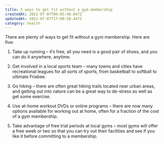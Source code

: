 ```yaml
---
title: 5 ways to get fit without a gym membership
createdAt: 2022-07-07T06:05:40.847Z
updatedAt: 2022-07-07T17:00:50.447Z
category: health
---
```


There are plenty of ways to get fit without a gym membership. Here are five:

1. Take up running – it’s free, all you need is a good pair of shoes, and you can do it anywhere, anytime.

2. Get involved in a local sports team – many towns and cities have recreational leagues for all sorts of sports, from basketball to softball to ultimate Frisbee.

3. Go hiking – there are often great hiking trails located near urban areas, and getting out into nature can be a great way to de-stress as well as get some exercise.

4. Use at-home workout DVDs or online programs – there are now many options available for working out at home, often for a fraction of the cost of a gym membership.

5. Take advantage of free trial periods at local gyms – most gyms will offer a free week or two so that you can try out their facilities and see if you like it before committing to a membership.
